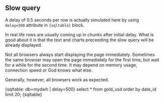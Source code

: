 Slow query
----------

A delay of 0.5 seconds per row
is actually simulated here by using `delay=500`
attribute in `{sqltable}` block.

In real life rows are usually coming up in chunks
after initial delay. What is good about it is
that the text and charts preceeding the slow query
will be already displayed.

Not all browsers always start displaying the page
immediately. Sometimes the same browser may
open the page immediately for the first time,
but wait for a while for the second time. 
It may depend on memory usage, connection speed or God knows
what else.

Generally, however, all browsers work as expected.

{sqltable: db=mydwh | delay=500}
select
   * 
from 
    gold_usd
order by
    date_id
limit 20;
{sqltable}

        
